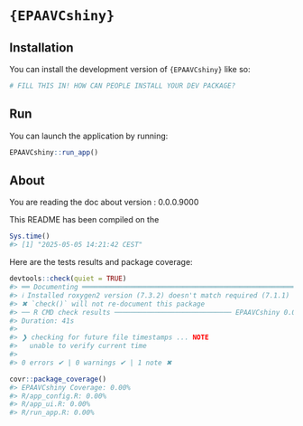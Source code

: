 
<!-- README.md is generated from README.Rmd. Please edit that file -->

# `{EPAAVCshiny}`

<!-- badges: start -->
<!-- badges: end -->

## Installation

You can install the development version of `{EPAAVCshiny}` like so:

``` r
# FILL THIS IN! HOW CAN PEOPLE INSTALL YOUR DEV PACKAGE?
```

## Run

You can launch the application by running:

``` r
EPAAVCshiny::run_app()
```

## About

You are reading the doc about version : 0.0.0.9000

This README has been compiled on the

``` r
Sys.time()
#> [1] "2025-05-05 14:21:42 CEST"
```

Here are the tests results and package coverage:

``` r
devtools::check(quiet = TRUE)
#> ══ Documenting ═════════════════════════════════════════════════════════════════
#> ℹ Installed roxygen2 version (7.3.2) doesn't match required (7.1.1)
#> ✖ `check()` will not re-document this package
#> ── R CMD check results ───────────────────────────── EPAAVCshiny 0.0.0.9000 ────
#> Duration: 41s
#> 
#> ❯ checking for future file timestamps ... NOTE
#>   unable to verify current time
#> 
#> 0 errors ✔ | 0 warnings ✔ | 1 note ✖
```

``` r
covr::package_coverage()
#> EPAAVCshiny Coverage: 0.00%
#> R/app_config.R: 0.00%
#> R/app_ui.R: 0.00%
#> R/run_app.R: 0.00%
```
